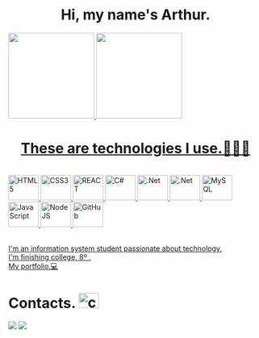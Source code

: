 <div align="center">
  <h1>Hi, my name's Arthur.</h1>
</div>

<div>
  <a href="https://github.com/Arthur0088">
    <img height="170em"
      src="https://github-readme-stats.vercel.app/api?username=Arthur0088&show_icons=true&theme=dark&include_all_commits=true&count_private=true" />
    <img height="170em"
      src="https://github-readme-stats.vercel.app/api/top-langs/?username=Arthur0088&layout=compact&langs_count=7&theme=dark" />
</div>

<div align="center">
  <h1>These are technologies I use.👨🏽‍💻 </h1>
</div>
<div style="display: inline_block"><br />
  <img height="50" width="60" alt="HTML5"
    src="https://cdn.jsdelivr.net/gh/devicons/devicon/icons/html5/html5-original.svg" />
  <!-- HTML5  -->
  <img height="50" width="60" alt="CSS3"
    src="https://cdn.jsdelivr.net/gh/devicons/devicon/icons/css3/css3-original.svg" />
  <!-- CSS3  -->
  <img height="50" width="60" alt="REACT"
    src="https://cdn.jsdelivr.net/gh/devicons/devicon/icons/react/react-original.svg" />
  <!-- PHP  -->
  <img height="50" width="60" alt="C#"
    src="https://cdn.jsdelivr.net/gh/devicons/devicon/icons/csharp/csharp-original.svg" />
  <!-- C#  -->
  <img height="50" width="60" alt=".Net"
    src="https://cdn.jsdelivr.net/gh/devicons/devicon/icons/dotnetcore/dotnetcore-original.svg" />
  <img height="50" width="60" alt=".Net"
    src="https://cdn.jsdelivr.net/gh/devicons/devicon/icons/java/java-original.svg" />
  <!-- .Net  -->
  <img height="50" width="60" alt="MySQL"
    src="https://cdn.jsdelivr.net/gh/devicons/devicon/icons/mysql/mysql-original-wordmark.svg" />
  <!-- MySQL -->
  <i height="50" width="60" alt="SQL" class="devicon-microsoftsqlserver-plain-wordmark"></i>
  <!-- SQLServer -->
  <img height="50" width="60" alt="JavaScript"
    src="https://cdn.jsdelivr.net/gh/devicons/devicon/icons/javascript/javascript-original.svg" />
  <!-- JavaScript  -->
  <img height="50" width="60" alt="NodeJS"
    src="https://cdn.jsdelivr.net/gh/devicons/devicon/icons/nodejs/nodejs-original.svg" />
  <!-- NodeJS  -->
  <img height="50" width="60" alt="GitHub"
    src="https://cdn.jsdelivr.net/gh/devicons/devicon/icons/github/github-original.svg" />


</div><br />

I'm an information system student passionate about technology. <br>
I'm finishing college, 8º .<br>
<a href="https://arthurandrade-port.netlify.app" target="blank">My portfolio.💻</a><br>

<h1>Contacts. <img height="30" width="40" alt="contact"
    src="https://github.com/FortAwesome/Font-Awesome/blob/6.x/svgs/regular/address-card.svg"></h1>
</div>
<div>
  <a href="https://www.linkedin.com/in/arthur-andrade-6614491ab/" target="blank"><img
      src="https://img.shields.io/badge/LinkedIn-0077B5?style=for-the-badge&logo=linkedin&logoColor=white"></a>
  <a href="https://api.whatsapp.com/send?phone=5524999137123&text=Meu%20contato" target="blank"><img
      src="https://img.shields.io/badge/WhatsApp-25D366?style=for-the-badge&logo=whatsapp&logoColor=white"></a><br>
</div>
